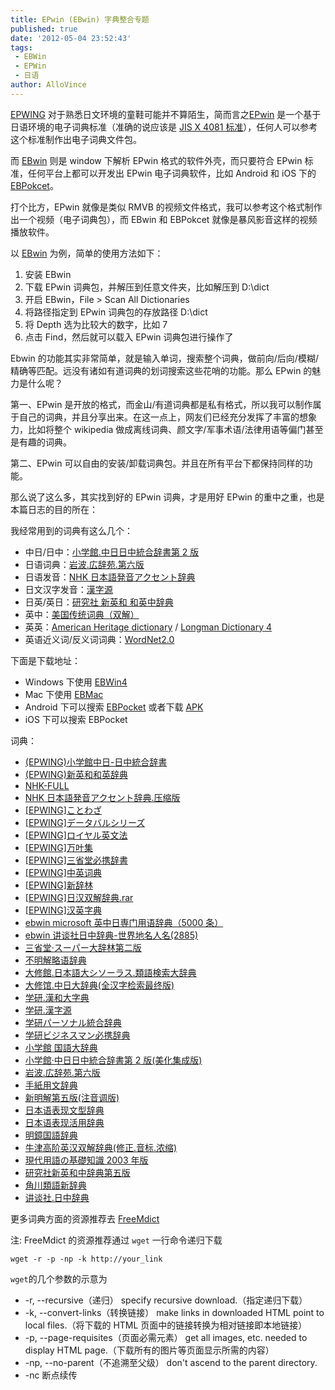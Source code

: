 ```yaml
---  
title: EPwin (EBwin) 字典整合专题  
published: true  
date: '2012-05-04 23:52:43'  
tags:  
 - EBWin  
 - EPWin  
 - 日语  
author: AlloVince  
---  
```

  
  
[EPWING](http://www.epwing.or.jp/) 对于熟悉日文环境的童鞋可能并不算陌生，简而言之[EPwin](https://avnpc.com/pages/ebwin-epwin-dictionaries) 是一个基于日语环境的电子词典标准（准确的说应该是 [JIS X 4081 标准](http://ja.wikipedia.org/wiki/JIS_X_4081)），任何人可以参考这个标准制作出电子词典文件包。  
  
而 [EBwin](http://ebstudio.info/manual/EBWin4/EBWin4.html) 则是 window 下解析 EPwin 格式的软件外壳，而只要符合 EPwin 标准，任何平台上都可以开发出 EPwin 电子词典软件，比如 Android 和 iOS 下的 [EBPokcet](http://ebstudio.info/manual/EBPocket_android/)。  
  
打个比方，EPwin 就像是类似 RMVB 的视频文件格式，我可以参考这个格式制作出一个视频（电子词典包），而 EBwin 和 EBPokcet 就像是暴风影音这样的视频播放软件。  
  
以 [EBwin](https://avnpc.com/pages/ebwin-epwin-dictionaries) 为例，简单的使用方法如下：  
  
1. 安装 EBwin  
2. 下载 EPwin 词典包，并解压到任意文件夹，比如解压到 D:\dict  
3. 开启 EBwin，File > Scan All Dictionaries  
4. 将路径指定到 EPwin 词典包的存放路径 D:\dict  
5. 将 Depth 选为比较大的数字，比如 7  
6. 点击 Find，然后就可以载入 EPwin 词典包进行操作了  
  
Ebwin 的功能其实非常简单，就是输入单词，搜索整个词典，做前向/后向/模糊/精确等匹配。远没有诸如有道词典的划词搜索这些花哨的功能。那么 EPwin 的魅力是什么呢？  
  
第一、EPwin 是开放的格式，而金山/有道词典都是私有格式，所以我可以制作属于自己的词典，并且分享出来。在这一点上，网友们已经充分发挥了丰富的想象力，比如将整个 wikipedia 做成离线词典、颜文字/军事术语/法律用语等偏门甚至是有趣的词典。  
  
第二、EPwin 可以自由的安装/卸载词典包。并且在所有平台下都保持同样的功能。  
  
那么说了这么多，其实找到好的 EPwin 词典，才是用好 EPwin 的重中之重，也是本篇日志的目的所在：  
  
我经常用到的词典有这么几个：  
  
* 中日/日中：[小学館.中日日中統合辞書第 2 版](https://avnpc.com/pages/ebwin-epwin-dictionaries)  
* 日语词典：[岩波.広辞苑.第六版](https://avnpc.com/pages/ebwin-epwin-dictionaries)  
* 日语发音：[NHK 日本語発音アクセント辞典](https://avnpc.com/pages/ebwin-epwin-dictionaries)  
* 日文汉字发音：[漢字源](https://avnpc.com/pages/ebwin-epwin-dictionaries)  
* 日英/英日：[研究社 新英和 和英中辞典](https://avnpc.com/pages/ebwin-epwin-dictionaries)  
* 英中：[美国传统词典（双解）](https://avnpc.com/pages/ebwin-epwin-dictionaries)  
* 英英：[American Heritage dictionary](https://avnpc.com/pages/ebwin-epwin-dictionaries) / [Longman Dictionary 4](https://avnpc.com/pages/ebwin-epwin-dictionaries)  
* 英语近义词/反义词词典：[WordNet2.0](https://avnpc.com/pages/ebwin-epwin-dictionaries)  
  
下面是下载地址：  
  
* Windows 下使用 [EBWin4](http://ebstudio.info/download/ebpocket/ebwin4_7_1.zip)
* Mac 下使用 [EBMac](http://ebstudio.info/download/ebpocket/EBMac1.43.2.dmg)
* Android 下可以搜索 [EBPocket](https://play.google.com/store/apps/details?id=info.ebstudio.ebpocket&hl=en_US) 或者下载 [APK](http://sv.dlandroid.com/apps/EBPocket-Professional[dlandroid.com].apk)
* iOS 下可以搜索 EBPocket
  
词典：  


- [(EPWING)小学館中日-日中統合辞書](https://downloads.freemdict.com/100G_Super_Big_Collection/EBwin%E8%AF%8D%E5%85%B8/%28EPWING%29%E5%B0%8F%E5%AD%A6%E9%A4%A8%E4%B8%AD%E6%97%A5-%E6%97%A5%E4%B8%AD%E7%B5%B1%E5%90%88%E8%BE%9E%E6%9B%B8/)
- [(EPWING)新英和和英辞典](https://downloads.freemdict.com/100G_Super_Big_Collection/EBwin%E8%AF%8D%E5%85%B8/%28EPWING%29%E6%96%B0%E8%8B%B1%E5%92%8C%E5%92%8C%E8%8B%B1%E8%BE%9E%E5%85%B8/)
- [NHK-FULL](https://downloads.freemdict.com/100G_Super_Big_Collection/EBwin%E8%AF%8D%E5%85%B8/NHK-FULL/)
- [NHK 日本語発音アクセント辞典.压缩版](https://downloads.freemdict.com/100G_Super_Big_Collection/EBwin%E8%AF%8D%E5%85%B8/NHK%E6%97%A5%E6%9C%AC%E8%AA%9E%E7%99%BA%E9%9F%B3%E3%82%A2%E3%82%AF%E3%82%BB%E3%83%B3%E3%83%88%E8%BE%9E%E5%85%B8.%E5%8E%8B%E7%BC%A9%E7%89%88/)
- [[EPWING]ことわざ](https://downloads.freemdict.com/100G_Super_Big_Collection/EBwin%E8%AF%8D%E5%85%B8/%5BEPWING%5D%E3%81%93%E3%81%A8%E3%82%8F%E3%81%96/)
- [[EPWING]データバルシリーズ](https://downloads.freemdict.com/100G_Super_Big_Collection/EBwin%E8%AF%8D%E5%85%B8/%5BEPWING%5D%E3%83%87%E3%83%BC%E3%82%BF%E3%83%90%E3%83%AB%E3%82%B7%E3%83%AA%E3%83%BC%E3%82%BA/)
- [[EPWING]ロイヤル英文法](https://downloads.freemdict.com/100G_Super_Big_Collection/EBwin%E8%AF%8D%E5%85%B8/%5BEPWING%5D%E3%83%AD%E3%82%A4%E3%83%A4%E3%83%AB%E8%8B%B1%E6%96%87%E6%B3%95/)
- [[EPWING]万叶集](https://downloads.freemdict.com/100G_Super_Big_Collection/EBwin%E8%AF%8D%E5%85%B8/%5BEPWING%5D%E4%B8%87%E5%8F%B6%E9%9B%86/)
- [[EPWING]三省堂必携辞書](https://downloads.freemdict.com/100G_Super_Big_Collection/EBwin%E8%AF%8D%E5%85%B8/%5BEPWING%5D%E4%B8%89%E7%9C%81%E5%A0%82%E5%BF%85%E6%90%BA%E8%BE%9E%E6%9B%B8/)
- [[EPWING]中英词典](https://downloads.freemdict.com/100G_Super_Big_Collection/EBwin%E8%AF%8D%E5%85%B8/%5BEPWING%5D%E4%B8%AD%E8%8B%B1%E8%AF%8D%E5%85%B8/)
- [[EPWING]新辞林](https://downloads.freemdict.com/100G_Super_Big_Collection/EBwin%E8%AF%8D%E5%85%B8/%5BEPWING%5D%E6%96%B0%E8%BE%9E%E6%9E%97/)
- [[EPWING]日汉双解辞典.rar](https://downloads.freemdict.com/100G_Super_Big_Collection/EBwin%E8%AF%8D%E5%85%B8/%5BEPWING%5D%E6%97%A5%E6%B1%89%E5%8F%8C%E8%A7%A3%E8%BE%9E%E5%85%B8.rar/)
- [[EPWING]汉英字典](https://downloads.freemdict.com/100G_Super_Big_Collection/EBwin%E8%AF%8D%E5%85%B8/%5BEPWING%5D%E6%B1%89%E8%8B%B1%E5%AD%97%E5%85%B8/)
- [ebwin microsoft 英中日専门用语辞典（5000 条）](https://downloads.freemdict.com/100G_Super_Big_Collection/EBwin%E8%AF%8D%E5%85%B8/ebwin%20microsoft%E8%8B%B1%E4%B8%AD%E6%97%A5%E5%B0%82%E9%97%A8%E7%94%A8%E8%AF%AD%E8%BE%9E%E5%85%B8%EF%BC%885000%E6%9D%A1%EF%BC%89/)
- [ebwin 讲谈社日中辞典-世界地名人名(2885)](https://downloads.freemdict.com/100G_Super_Big_Collection/EBwin%E8%AF%8D%E5%85%B8/ebwin%E8%AE%B2%E8%B0%88%E7%A4%BE%E6%97%A5%E4%B8%AD%E8%BE%9E%E5%85%B8-%E4%B8%96%E7%95%8C%E5%9C%B0%E5%90%8D%E4%BA%BA%E5%90%8D%282885%29/)
- [三省堂·スーパー大辞林第二版](https://downloads.freemdict.com/100G_Super_Big_Collection/EBwin%E8%AF%8D%E5%85%B8/%E4%B8%89%E7%9C%81%E5%A0%82%C2%B7%E3%82%B9%E3%83%BC%E3%83%91%E3%83%BC%E5%A4%A7%E8%BE%9E%E6%9E%97%E7%AC%AC%E4%BA%8C%E7%89%88/)
- [不明解略语辞典](https://downloads.freemdict.com/100G_Super_Big_Collection/EBwin%E8%AF%8D%E5%85%B8/%E4%B8%8D%E6%98%8E%E8%A7%A3%E7%95%A5%E8%AF%AD%E8%BE%9E%E5%85%B8/)
- [大修館.日本語大シソーラス.類語検索大辞典](https://downloads.freemdict.com/100G_Super_Big_Collection/EBwin%E8%AF%8D%E5%85%B8/%E5%A4%A7%E4%BF%AE%E9%A4%A8.%E6%97%A5%E6%9C%AC%E8%AA%9E%E5%A4%A7%E3%82%B7%E3%82%BD%E3%83%BC%E3%83%A9%E3%82%B9.%E9%A1%9E%E8%AA%9E%E6%A4%9C%E7%B4%A2%E5%A4%A7%E8%BE%9E%E5%85%B8/)
- [大修馆.中日大辞典(全汉字检索最终版)](https://downloads.freemdict.com/100G_Super_Big_Collection/EBwin%E8%AF%8D%E5%85%B8/%E5%A4%A7%E4%BF%AE%E9%A6%86.%E4%B8%AD%E6%97%A5%E5%A4%A7%E8%BE%9E%E5%85%B8%28%E5%85%A8%E6%B1%89%E5%AD%97%E6%A3%80%E7%B4%A2%E6%9C%80%E7%BB%88%E7%89%88%29/)
- [学研.漢和大字典](https://downloads.freemdict.com/100G_Super_Big_Collection/EBwin%E8%AF%8D%E5%85%B8/%E5%AD%A6%E7%A0%94.%E6%BC%A2%E5%92%8C%E5%A4%A7%E5%AD%97%E5%85%B8/)
- [学研.漢字源](https://downloads.freemdict.com/100G_Super_Big_Collection/EBwin%E8%AF%8D%E5%85%B8/%E5%AD%A6%E7%A0%94.%E6%BC%A2%E5%AD%97%E6%BA%90/)
- [学研パーソナル統合辞典](https://downloads.freemdict.com/100G_Super_Big_Collection/EBwin%E8%AF%8D%E5%85%B8/%E5%AD%A6%E7%A0%94%E3%83%91%E3%83%BC%E3%82%BD%E3%83%8A%E3%83%AB%E7%B5%B1%E5%90%88%E8%BE%9E%E5%85%B8/)
- [学研ビジネスマン必携辞典](https://downloads.freemdict.com/100G_Super_Big_Collection/EBwin%E8%AF%8D%E5%85%B8/%E5%AD%A6%E7%A0%94%E3%83%93%E3%82%B8%E3%83%8D%E3%82%B9%E3%83%9E%E3%83%B3%E5%BF%85%E6%90%BA%E8%BE%9E%E5%85%B8/)
- [小学館 国語大辞典](https://downloads.freemdict.com/100G_Super_Big_Collection/EBwin%E8%AF%8D%E5%85%B8/%E5%B0%8F%E5%AD%A6%E9%A4%A8%20%E5%9B%BD%E8%AA%9E%E5%A4%A7%E8%BE%9E%E5%85%B8/)
- [小学館·中日日中統合辞書第 2 版(美化集成版)](https://downloads.freemdict.com/100G_Super_Big_Collection/EBwin%E8%AF%8D%E5%85%B8/%E5%B0%8F%E5%AD%A6%E9%A4%A8%C2%B7%E4%B8%AD%E6%97%A5%E6%97%A5%E4%B8%AD%E7%B5%B1%E5%90%88%E8%BE%9E%E6%9B%B8%E7%AC%AC2%E7%89%88%28%E7%BE%8E%E5%8C%96%E9%9B%86%E6%88%90%E7%89%88%29/)
- [岩波.広辞苑.第六版](https://downloads.freemdict.com/100G_Super_Big_Collection/EBwin%E8%AF%8D%E5%85%B8/%E5%B2%A9%E6%B3%A2.%E5%BA%83%E8%BE%9E%E8%8B%91.%E7%AC%AC%E5%85%AD%E7%89%88/)
- [手紙用文辞典](https://downloads.freemdict.com/100G_Super_Big_Collection/EBwin%E8%AF%8D%E5%85%B8/%E6%89%8B%E7%B4%99%E7%94%A8%E6%96%87%E8%BE%9E%E5%85%B8/)
- [新明解第五版(注音调版)](https://downloads.freemdict.com/100G_Super_Big_Collection/EBwin%E8%AF%8D%E5%85%B8/%E6%96%B0%E6%98%8E%E8%A7%A3%E7%AC%AC%E4%BA%94%E7%89%88%28%E6%B3%A8%E9%9F%B3%E8%B0%83%E7%89%88%29/)
- [日本语表现文型辞典](https://downloads.freemdict.com/100G_Super_Big_Collection/EBwin%E8%AF%8D%E5%85%B8/%E6%97%A5%E6%9C%AC%E8%AF%AD%E8%A1%A8%E7%8E%B0%E6%96%87%E5%9E%8B%E8%BE%9E%E5%85%B8/)
- [日本语表现活用辞典](https://downloads.freemdict.com/100G_Super_Big_Collection/EBwin%E8%AF%8D%E5%85%B8/%E6%97%A5%E6%9C%AC%E8%AF%AD%E8%A1%A8%E7%8E%B0%E6%B4%BB%E7%94%A8%E8%BE%9E%E5%85%B8/)
- [明鏡国語辞典](https://downloads.freemdict.com/100G_Super_Big_Collection/EBwin%E8%AF%8D%E5%85%B8/%E6%98%8E%E9%8F%A1%E5%9B%BD%E8%AA%9E%E8%BE%9E%E5%85%B8/)
- [牛津高阶英汉双解辞典(修正.音标.浓缩)](https://downloads.freemdict.com/100G_Super_Big_Collection/EBwin%E8%AF%8D%E5%85%B8/%E7%89%9B%E6%B4%A5%E9%AB%98%E9%98%B6%E8%8B%B1%E6%B1%89%E5%8F%8C%E8%A7%A3%E8%BE%9E%E5%85%B8%28%E4%BF%AE%E6%AD%A3.%E9%9F%B3%E6%A0%87.%E6%B5%93%E7%BC%A9%29/)
- [現代用語の基礎知識 2003 年版](https://downloads.freemdict.com/100G_Super_Big_Collection/EBwin%E8%AF%8D%E5%85%B8/%E7%8F%BE%E4%BB%A3%E7%94%A8%E8%AA%9E%E3%81%AE%E5%9F%BA%E7%A4%8E%E7%9F%A5%E8%AD%982003%E5%B9%B4%E7%89%88/)
- [研究社新英和中辞典第五版](https://downloads.freemdict.com/100G_Super_Big_Collection/EBwin%E8%AF%8D%E5%85%B8/%E7%A0%94%E7%A9%B6%E7%A4%BE%E6%96%B0%E8%8B%B1%E5%92%8C%E4%B8%AD%E8%BE%9E%E5%85%B8%E7%AC%AC%E4%BA%94%E7%89%88/)
- [角川類語新辞典](https://downloads.freemdict.com/100G_Super_Big_Collection/EBwin%E8%AF%8D%E5%85%B8/%E8%A7%92%E5%B7%9D%E9%A1%9E%E8%AA%9E%E6%96%B0%E8%BE%9E%E5%85%B8/)
- [讲谈社.日中辞典](https://downloads.freemdict.com/100G_Super_Big_Collection/EBwin%E8%AF%8D%E5%85%B8/%E8%AE%B2%E8%B0%88%E7%A4%BE.%E6%97%A5%E4%B8%AD%E8%BE%9E%E5%85%B8/)


更多词典方面的资源推荐去 [FreeMdict](https://freemdict.com/)

注: FreeMdict 的资源推荐通过 `wget` 一行命令递归下载

```plain
wget -r -p -np -k http://your_link
```

`wget`的几个参数的示意为

- -r, --recursive（递归） specify recursive download.（指定递归下载）  
- -k, --convert-links（转换链接） make links in downloaded HTML point to local files.（将下载的 HTML 页面中的链接转换为相对链接即本地链接）  
- -p, --page-requisites（页面必需元素） get all images, etc. needed to display HTML page.（下载所有的图片等页面显示所需的内容）  
- -np, --no-parent（不追溯至父级） don't ascend to the parent directory.  
- -nc 断点续传
